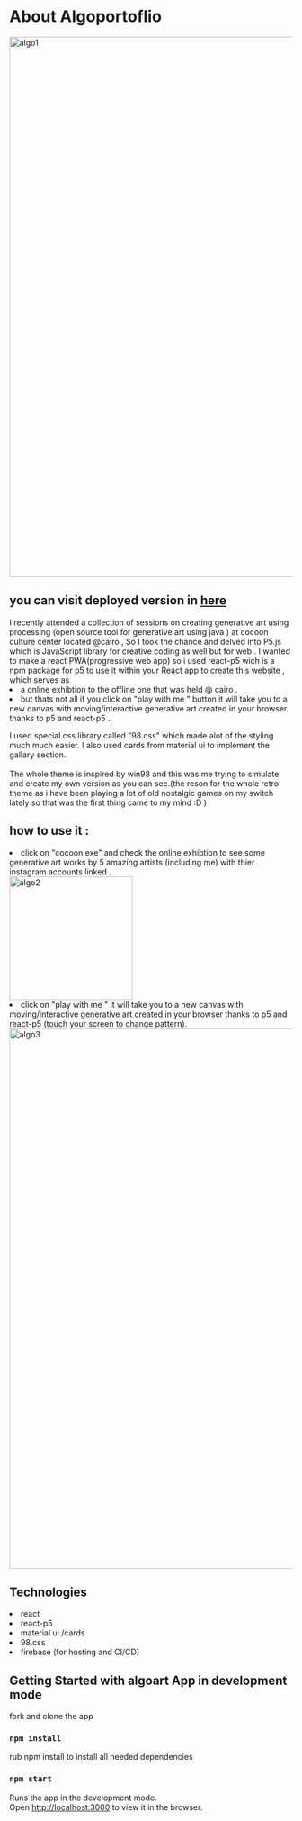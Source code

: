 # About Algoportoflio
<img width="960" alt="algo1" src="https://user-images.githubusercontent.com/26660809/165190668-8a4a951c-745d-495d-b387-bcfe7e32741c.png">

  <h2 > you can visit deployed version in
  <a href="https://algoportoflio.web.app/" target="__blank" > here</a>
  </h2>
I recently attended a collection of sessions on creating generative art using processing (open source tool for generative art using java ) at cocoon culture center located @cairo , So I took the chance and delved into P5.js which is JavaScript library for creative coding as well but for web .
I wanted to make a react PWA(progressive web app) so i used react-p5 wich is a npm package for p5 to use it within your React app to create this website , which serves as
<li> a online exhibtion to the offline one that was held @ cairo .</li>
<li>but thats not all if you click on "play with me " button  it will take you to a new canvas with  moving/interactive generative art created in your browser thanks to p5 and react-p5 ..</li>

I used special css library called "98.css" which made alot of the styling much much easier.
I also used cards from material ui to implement the gallary section.
<br></br>
The whole theme is inspired by win98 and this was me trying to simulate and create my own version as you can see.(the reson for the whole retro theme as i have been playing a lot of old nostalgic games on my switch lately so that was the first thing came to my mind :D )

 
 ## how to use it :
 <li>click on "cocoon.exe" and check the online exhibtion to see some generative art works by 5 amazing artists (including me) with thier instagram accounts linked .</li>
 <img width="219" alt="algo2" src="https://user-images.githubusercontent.com/26660809/165190690-e0b9bdd7-0698-442a-8614-f71fd8c1686f.png">

<li>click on "play with me " it will take you to a new canvas with moving/interactive generative art created in your browser thanks to p5 and react-p5 (touch your screen to change pattern).</li>
<img width="960" alt="algo3" src="https://user-images.githubusercontent.com/26660809/165190703-8c0b4b48-721c-4b39-83a8-1f44f328d02d.png">



## Technologies 
<li>react </li>
<li>react-p5 </li>
<li>material ui /cards </li>
<li>98.css</li>
<li>firebase (for hosting and CI/CD)</li>

## Getting Started with algoart App in development mode
fork and clone the app

### `npm install`
rub npm install to install all needed dependencies
### `npm start`

Runs the app in the development mode.\
Open [http://localhost:3000](http://localhost:3000) to view it in the browser.






